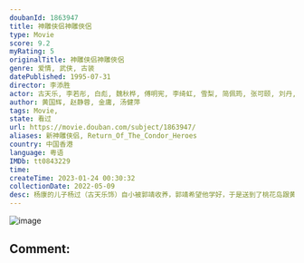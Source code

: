 ```yaml
---
doubanId: 1863947
title: 神雕侠侣神雕俠侶
type: Movie
score: 9.2
myRating: 5
originalTitle: 神雕侠侣神雕俠侶
genre: 爱情, 武侠, 古装
datePublished: 1995-07-31
director: 李添胜
actor: 古天乐, 李若彤, 白彪, 魏秋桦, 傅明宪, 李绮虹, 雪梨, 简佩筠, 张可颐, 刘丹, 郭德信, 詹秉熙, 朱铁和, 骆应钧, 吴家辉, 李家强, 戴志伟, 江毅, 黄仲匡, 张翼, 苏玉华, 黎耀祥, 李国麟, 吴家乐, 李子雄, 何洁珊, 李耀景, 冯晓文, 刘江, 李丽丽, 陈启泰, 蔡云霞, 李桂英, 黄智贤, 刘家辉, 冯素波, 骏雄, 李子奇, 关菁, 张鸿昌, 罗兰, 张延, 黎汉持, 马海伦, 蔡国庆, 鲁振顺, 焦雄, 麦子云, 陈狄克, 廖丽丽, 陈安莹, 虞天伟, 博君, 游飙, 吕剑光, 孙季卿, 区岳, 罗君左, 戴少民, 邓汝超, 伍文生, 汤俊明, 张宏伟, 薛纯基, 何金灵, 谭一清, 陈中坚, 梁健平, 谈佩珊, 黄恺欣, 戴耀明, 陆希扬, 黄天铎, 麦嘉伦, 邓煜荣, 刘桂芳, 郑家生, 于枫, 石云, 张汉斌, 韩平, 李国沅, 朱伟达, 陈展鹏, 郑雷, 王维德, 梁雪湄, 郭卓桦, 何浩源, 冯瑞珍, 凌汉, 何美好, 林敬刚, 梁钦棋, 梁启智, 梁少秋, 李海生, 杜燕歌, 张济平, 于小华, 王启德, 陶吉新
author: 黄国辉, 赵静蓉, 金庸, 汤健萍
tags: Movie, 
state: 看过
url: https://movie.douban.com/subject/1863947/
aliases: 新神雕侠侣, Return_Of_The_Condor_Heroes
country: 中国香港
language: 粤语
IMDb: tt0843229
time: 
createTime: 2023-01-24 00:30:32
collectionDate: 2022-05-09
desc: 杨康的儿子杨过（古天乐饰）自小被郭靖收养，郭靖希望他学好，于是送到了桃花岛跟黄药诗学习。杨过在桃花岛上整日被郭芙和大、小武欺负，一气之下独自出走了。杨过被古墓派的小龙女（李若彤饰）收留，认她作姑姑...
---
```


![image](p2565268370.jpg)

Comment: 
---

